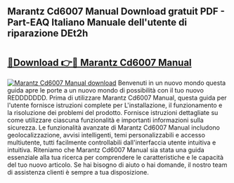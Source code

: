 ## Marantz Cd6007 Manual Download gratuit PDF - Part-EAQ Italiano Manuale dell'utente di riparazione DEt2h

# <h2><a href="http://dff68cw.blite.top/?on=Marantz+Cd6007+Manual">🔗Download 👉🔴 Marantz Cd6007 Manual</a></h2>

[![Marantz Cd6007 Manual download](https://i.imgur.com/lujVjoI.png)](http://dff68cw.blite.top/?on=Marantz+Cd6007+Manual)
Benvenuti in un nuovo mondo questa guida apre le porte a un nuovo mondo di possibilità con il tuo nuovo REDDDDDDD. Prima di utilizzare Marantz Cd6007 Manual, questa guida per l'utente fornisce istruzioni complete per L'installazione, il funzionamento e la risoluzione dei problemi del prodotto. Fornisce istruzioni dettagliate su come utilizzare ciascuna funzionalità e importanti informazioni sulla sicurezza. Le funzionalità avanzate di Marantz Cd6007 Manual includono geolocalizzazione, avvisi intelligenti, temi personalizzabili e accesso multiutente, tutti facilmente controllabili dall'interfaccia utente intuitiva e intuitiva. Riteniamo che Marantz Cd6007 Manual sia stata una guida essenziale alla tua ricerca per comprendere le caratteristiche e le capacità del tuo nuovo articolo. Se hai bisogno di aiuto o hai domande, il nostro team di assistenza clienti è sempre a tua disposizione.

